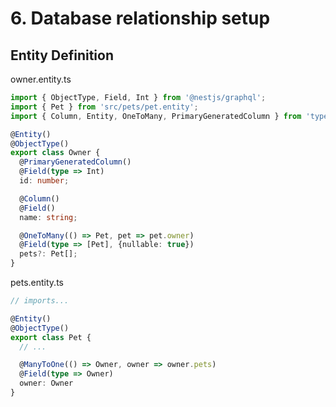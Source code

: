 # 6. Database relationship setup

## Entity Definition
owner.entity.ts
```typescript
import { ObjectType, Field, Int } from '@nestjs/graphql';
import { Pet } from 'src/pets/pet.entity';
import { Column, Entity, OneToMany, PrimaryGeneratedColumn } from 'typeorm';

@Entity()
@ObjectType()
export class Owner {
  @PrimaryGeneratedColumn()
  @Field(type => Int)
  id: number;

  @Column()
  @Field()
  name: string;

  @OneToMany(() => Pet, pet => pet.owner)
  @Field(type => [Pet], {nullable: true})
  pets?: Pet[];
}
```

pets.entity.ts
```typescript
// imports...

@Entity()
@ObjectType()
export class Pet {
  // ...

  @ManyToOne(() => Owner, owner => owner.pets)
  @Field(type => Owner)
  owner: Owner
}
```

```typescript

```
```typescript

```
```typescript

```
```typescript

```
```typescript

```
